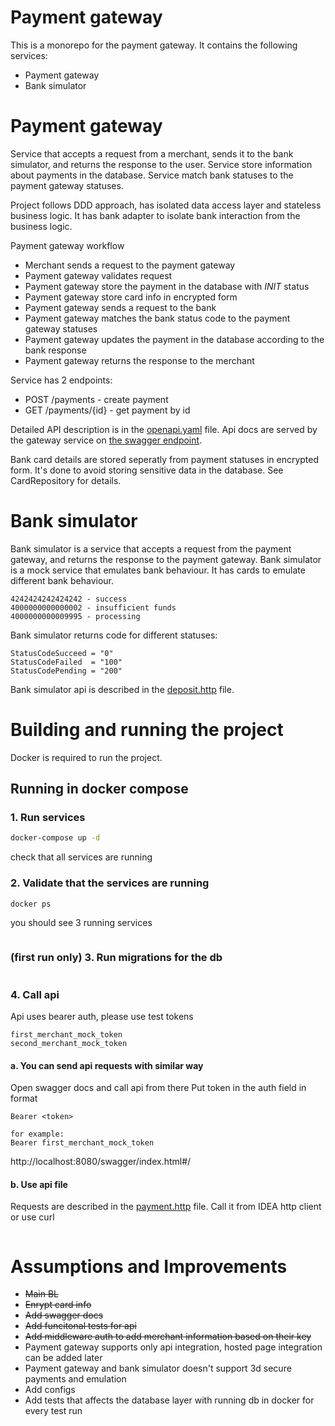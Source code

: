 # Payment gateway

This is a monorepo for the payment gateway. It contains the following services:

* Payment gateway 
* Bank simulator

# Payment gateway

Service that accepts a request from a merchant, sends it to the bank simulator, and returns the response to the user.
Service store information about payments in the database. Service match bank statuses to the payment gateway statuses.

Project follows DDD approach, has isolated data access layer and stateless business logic. It has bank adapter
to isolate bank interaction from the business logic.

Payment gateway workflow
* Merchant sends a request to the payment gateway
* Payment gateway validates request
* Payment gateway store the payment in the database with *INIT* status
* Payment gateway store card info in encrypted form
* Payment gateway sends a request to the bank
* Payment gateway matches the bank status code to the payment gateway statuses
* Payment gateway updates the payment in the database according to the bank response
* Payment gateway returns the response to the merchant


Service has 2 endpoints:


* POST /payments - create payment
* GET /payments/{id} - get payment by id

Detailed API description is in the [openapi.yaml](./payment_gateway/cmd/web_server/docs/swagger.yaml) file.
Api docs are served by the gateway service on [the swagger endpoint](http://localhost:8080/swagger/index.html#/).

Bank card details are stored seperatly from payment statuses in encrypted form. It's done to avoid storing sensitive data in the database.
See CardRepository for details.

# Bank simulator
Bank simulator is a service that accepts a request from the payment gateway, and returns the response to the payment gateway.
Bank simulator is a mock service that emulates bank behaviour.
It has cards to emulate different bank behaviour.


    4242424242424242 - success
    4000000000000002 - insufficient funds
    4000000000009995 - processing

Bank simulator returns code for different statuses:

    StatusCodeSucceed = "0"
	StatusCodeFailed  = "100"
	StatusCodePending = "200"

Bank simulator api is described in the [deposit.http](./bank_simulator/api/deposit.http) file.


# Building and running the project

Docker is required to run the project.

## Running in docker compose

### 1. Run services
```bash
docker-compose up -d
 ```

check that all services are running

### 2. Validate that the services are running

```bash
docker ps
```

you should see 3 running services

```bash

```

### (first run only) 3. Run migrations for the db

```bash

```

### 4. Call api
Api uses bearer auth, please use test tokens
    
    first_merchant_mock_token
    second_merchant_mock_token

#### a. You can send api requests with similar way

Open swagger docs and call api from there
Put token in the auth field in format
    
    Bearer <token>
    
    for example:
    Bearer first_merchant_mock_token    

http://localhost:8080/swagger/index.html#/


#### b. Use api file
Requests are described in the [payment.http](./payment_gateway/api/payment.http) file.
Call it from IDEA http client or use curl

```bash
```

# Assumptions and Improvements


* ~~Main BL~~
* ~~Enrypt card info~~
* ~~Add swagger docs~~
* ~~Add funcitonal tests for api~~
* ~~Add middleware auth to add merchant information based on their key~~
* Payment gateway supports only api integration, hosted page integration can be added later
* Payment gateway and bank simulator doesn't support 3d secure payments and emulation
* Add configs
* Add tests that affects the database layer with running db in docker for every test run